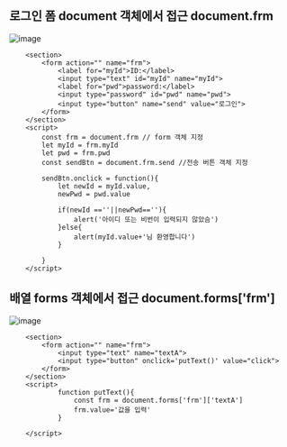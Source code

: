 
## 로그인 폼 document 객체에서 접근 document.frm
![image](https://user-images.githubusercontent.com/30430227/125771255-759604ee-c8ba-4cd3-bdaf-c64bd11ae718.png)
```
    <section>
        <form action="" name="frm">
            <label for="myId">ID:</label>
            <input type="text" id="myId" name="myId">
            <label for="pwd">password:</label>
            <input type="password" id="pwd" name="pwd">
            <input type="button" name="send" value="로그인">
        </form>
    </section>
    <script>
        const frm = document.frm // form 객체 지정
        let myId = frm.myId
        let pwd = frm.pwd
        const sendBtn = document.frm.send //전송 버튼 객체 지정

        sendBtn.onclick = function(){
            let newId = myId.value,
            newPwd = pwd.value

            if(newId ==''||newPwd==''){
                alert('아이디 또는 비번이 입력되지 않았슴')
            }else{
                alert(myId.value+'님 환영합니다')
            }

        }
    </script>
```

## 배열 forms 객체에서 접근 document.forms['frm']
![image](https://user-images.githubusercontent.com/30430227/125779431-856d6014-e0fa-49a1-9225-0f81a509079c.png)
```
    <section>
        <form action="" name="frm">
            <input type="text" name="textA">
            <input type="button" onclick='putText()' value="click">
        </form>
    </section>
    <script>
            function putText(){
                const frm = document.forms['frm']['textA']
                frm.value='값을 입력'
            }

    </script>
```
